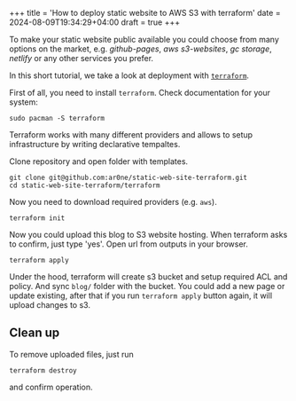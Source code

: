 +++
title = 'How to deploy static website to AWS S3 with terraform'
date = 2024-08-09T19:34:29+04:00
draft = true
+++

To make your static website public available you could choose from many options on the market, e.g. *github-pages*, *aws s3-websites*, *gc storage*, *netlify* or any other services you prefer.

In this short tutorial, we take a look at deployment with [`terraform`](https://terraform.io).

First of all, you need to install `terraform`. Check documentation for your system:

```
sudo pacman -S terraform
```

Terraform works with many different providers and allows to setup infrastructure by writing declarative tempaltes.

Clone repository and open folder with templates.

```
git clone git@github.com:ar0ne/static-web-site-terraform.git
cd static-web-site-terraform/terraform
```

Now you need to download required providers (e.g. `aws`).

```
terraform init
```

Now you could upload this blog to S3 website hosting. When terraform asks to confirm, just type 'yes'. Open url from outputs in your browser.

```
terraform apply
```

Under the hood, terraform will create s3 bucket and setup required ACL and policy. And sync `blog/` folder with the bucket. You could add a new page or update existing, after that if you run `terraform apply` button again, it will upload changes to s3.


## Clean up

To remove uploaded files, just run 

```
terraform destroy
```

and confirm operation.
